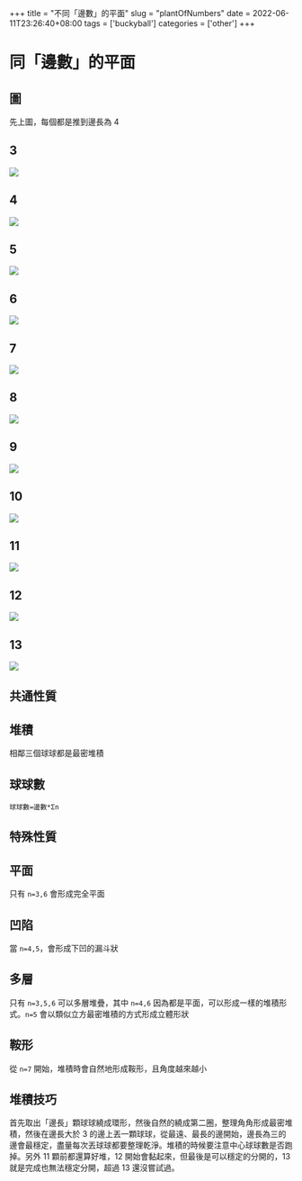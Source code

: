 +++
title = "不同「邊數」的平面"
slug = "plantOfNumbers"
date = 2022-06-11T23:26:40+08:00
tags = ['buckyball']
categories = ['other']
+++

# 同「邊數」的平面
## 圖
先上圖，每個都是推到邊長為 4  

## 3
![](./3.jpg)
## 4
![](./4.jpg)
## 5
![](./5.jpg)
## 6
![](./6.jpg)
## 7
![](./7.jpg)
## 8
![](./8.jpg)
## 9
![](./9.jpg)
## 10
![](./10.jpg)
## 11
![](./11.jpg)
## 12
![](./12.jpg)
## 13
![](./13.jpg)

## 共通性質
## 堆積
相鄰三個球球都是最密堆積
## 球球數
<!--MathJsx-->
`球球數=邊數*Σn`

## 特殊性質
## 平面
只有 `n=3,6` 會形成完全平面
## 凹陷
當 `n=4,5`，會形成下凹的漏斗狀
## 多層
只有 `n=3,5,6` 可以多層堆疊，其中 `n=4,6` 因為都是平面，可以形成一樣的堆積形式。`n=5` 會以類似立方最密堆積的方式形成立體形狀
## 鞍形
從 `n=7` 開始，堆積時會自然地形成鞍形，且角度越來越小

## 堆積技巧
首先取出「邊長」顆球球繞成環形，然後自然的繞成第二圈，整理角角形成最密堆積，然後在邊長大於 3 的邊上丟一顆球球，從最遠、最長的邊開始，邊長為三的邊會最穩定，盡量每次丟球球都要整理乾淨。堆積的時候要注意中心球球數是否跑掉。另外 11 顆前都還算好堆，12 開始會黏起來，但最後是可以穩定的分開的，13 就是完成也無法穩定分開，超過 13 還沒嘗試過。
